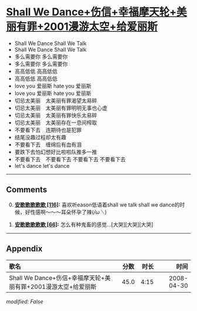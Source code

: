 # [Shall We Dance+伤信+幸福摩天轮+美丽有罪+2001漫游太空+给爱丽斯](https://music.163.com/song?id=65209)

* Shall We Dance   Shall We Talk
* Shall We Dance   Shall We Talk
* 多么需要你   多么需要你
* 多么需要你   多么需要你
* 高高低低     高高低低
* 高高低低     高高低低
* love you 爱丽斯  hate you  爱丽斯
* love you 爱丽斯  hate you  爱丽斯
* 切忌太美丽　太美丽有罪渴望太易碎
* 切忌太美丽　太美丽有罪明明无事也心虚
* 切忌太美丽　太美丽有罪快乐太易碎
* 切忌太美丽　太美丽存在一息间榨取
* 不要看下去　连期待也是犯罪
* 结尾没趣过程却太有趣
* 不要看下去　缠绵后有血有泪
* 要跌下去怕幻想好比啦啦队推多一推
* 不要看下去　不要看下去 不要看下去 不要看下去
* let's  dance   let's  dance


---

## Comments
0. **[安歌歌歌歌歌 \[116\]](https://music.163.com/#/user/home?id=75968914):** 喜欢听eason低语着shall we talk shall we dance的时候，好性感啊～～～耳朵怀孕了辣(*/ω＼*)

1. **[安歌歌歌歌歌 \[66\]](https://music.163.com/#/user/home?id=75968914):** 怎么有种鬼畜的感觉…[大哭][大哭][大哭]



---

## Appendix

|歌名|分数|时长|时间|
|:---|:---:|---:|---:|
|Shall We Dance+伤信+幸福摩天轮+美丽有罪+2001漫游太空+给爱丽斯|45.0|4:15|2008-04-30

*modified: False*